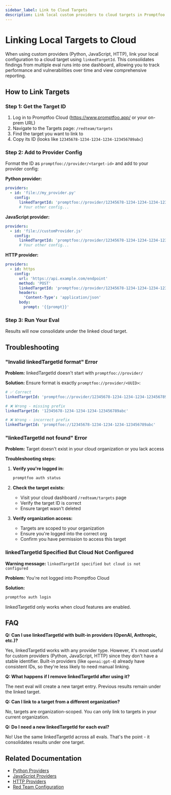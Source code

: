 ```yaml
---
sidebar_label: Link to Cloud Targets
description: Link local custom providers to cloud targets in Promptfoo Cloud using linkedTargetId to consolidate findings and track performance over time
---
```


# Linking Local Targets to Cloud

When using custom providers (Python, JavaScript, HTTP), link your local configuration to a cloud target using `linkedTargetId`. This consolidates findings from multiple eval runs into one dashboard, allowing you to track performance and vulnerabilities over time and view comprehensive reporting.

## How to Link Targets

### Step 1: Get the Target ID

1. Log in to Promptfoo Cloud (https://www.promptfoo.app/ or your on-prem URL)
2. Navigate to the Targets page: `/redteam/targets`
3. Find the target you want to link to
4. Copy its ID (looks like `12345678-1234-1234-1234-123456789abc`)

### Step 2: Add to Provider Config

Format the ID as `promptfoo://provider/<target-id>` and add to your provider config:

**Python provider:**

```yaml
providers:
  - id: 'file://my_provider.py'
    config:
      linkedTargetId: 'promptfoo://provider/12345678-1234-1234-1234-123456789abc'
      # Your other config...
```

**JavaScript provider:**

```yaml
providers:
  - id: 'file://customProvider.js'
    config:
      linkedTargetId: 'promptfoo://provider/12345678-1234-1234-1234-123456789abc'
      # Your other config...
```

**HTTP provider:**

```yaml
providers:
  - id: https
    config:
      url: 'https://api.example.com/endpoint'
      method: 'POST'
      linkedTargetId: 'promptfoo://provider/12345678-1234-1234-1234-123456789abc'
      headers:
        'Content-Type': 'application/json'
      body:
        prompt: '{{prompt}}'
```

### Step 3: Run Your Eval

Results will now consolidate under the linked cloud target.

## Troubleshooting

### "Invalid linkedTargetId format" Error

**Problem:** linkedTargetId doesn't start with `promptfoo://provider/`

**Solution:** Ensure format is exactly `promptfoo://provider/<UUID>`:

```yaml
# ✅ Correct
linkedTargetId: 'promptfoo://provider/12345678-1234-1234-1234-123456789abc'

# ❌ Wrong - missing prefix
linkedTargetId: '12345678-1234-1234-1234-123456789abc'

# ❌ Wrong - incorrect prefix
linkedTargetId: 'promptfoo://12345678-1234-1234-1234-123456789abc'
```

### "linkedTargetId not found" Error

**Problem:** Target doesn't exist in your cloud organization or you lack access

**Troubleshooting steps:**

1. **Verify you're logged in:**

   ```bash
   promptfoo auth status
   ```

2. **Check the target exists:**
   - Visit your cloud dashboard `/redteam/targets` page
   - Verify the target ID is correct
   - Ensure target wasn't deleted

3. **Verify organization access:**
   - Targets are scoped to your organization
   - Ensure you're logged into the correct org
   - Confirm you have permission to access this target

### linkedTargetId Specified But Cloud Not Configured

**Warning message:** `linkedTargetId specified but cloud is not configured`

**Problem:** You're not logged into Promptfoo Cloud

**Solution:**

```bash
promptfoo auth login
```

linkedTargetId only works when cloud features are enabled.

## FAQ

**Q: Can I use linkedTargetId with built-in providers (OpenAI, Anthropic, etc.)?**

Yes, linkedTargetId works with any provider type. However, it's most useful for custom providers (Python, JavaScript, HTTP) since they don't have a stable identifier. Built-in providers (like `openai:gpt-4`) already have consistent IDs, so they're less likely to need manual linking.

**Q: What happens if I remove linkedTargetId after using it?**

The next eval will create a new target entry. Previous results remain under the linked target.

**Q: Can I link to a target from a different organization?**

No, targets are organization-scoped. You can only link to targets in your current organization.

**Q: Do I need a new linkedTargetId for each eval?**

No! Use the same linkedTargetId across all evals. That's the point - it consolidates results under one target.

## Related Documentation

- [Python Providers](/docs/providers/python/)
- [JavaScript Providers](/docs/providers/custom-api/)
- [HTTP Providers](/docs/providers/http/)
- [Red Team Configuration](/docs/red-team/configuration/)
